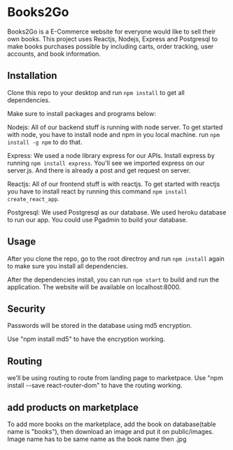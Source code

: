 # Books2Go

Books2Go is a E-Commerce website for everyone would like to sell their own books. This project uses Reactjs, Nodejs, Express and Postgresql to make books purchases possible by including carts, order tracking, user accounts, and book information.

## Installation

Clone this repo to your desktop and run `npm install` to get all dependencies.

Make sure to install packages and programs below:

Nodejs: All of our backend stuff is running with node server. To get started with node, you have to install node and npm in you local machine. run `npm install -g npm` to do that.

Express: We used a node library express for our APIs. Install express by running `npm install express`. You'll see we imported express on our server.js. And there is already a post and get request on server.

Reactjs: All of our frontend stuff is with reactjs. To get started with reactjs you have to install react by running this command `npm install create_react_app`.

Postgresql: We used Postgresql as our database. We used heroku database to run our app. You could use Pgadmin to build your database.

## Usage

After you clone the repo, go to the root directroy and run `npm install` again to make sure you install all dependencies.

After the dependencies install, you can run `npm start` to build and run the application. The website will be available on localhost:8000.

## Security

Passwords will be stored in the database using md5 encryption.

Use "npm install md5" to have the encryption working.

## Routing 

we'll be using routing to route from landing page to marketpace.
Use "npm install --save react-router-dom" to have the routing working.

## add products on marketplace

To add more books on the marketplace, add the book on database(table name is "books"), then download an image and put it on public/images. Image name has to be same name as the book name then .jpg
